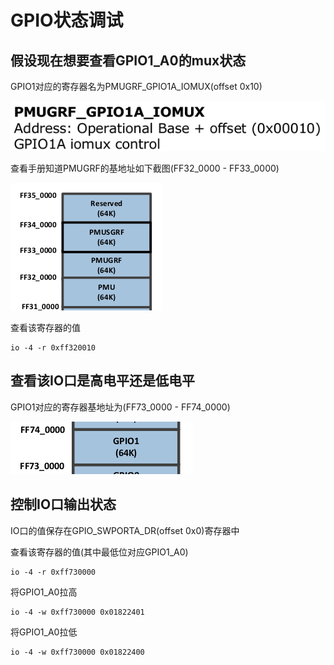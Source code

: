 # GPIO状态调试

## 假设现在想要查看GPIO1_A0的mux状态

GPIO1对应的寄存器名为PMUGRF_GPIO1A_IOMUX(offset 0x10)

![GPIO1 MUX](./pmugrf_gpio1a_iomux.png)

查看手册知道PMUGRF的基地址如下截图(FF32_0000 - FF33_0000)

![PMUGRF BASE ADDR](./pmugrf.png)

查看该寄存器的值

	io -4 -r 0xff320010

## 查看该IO口是高电平还是低电平

GPIO1对应的寄存器基地址为(FF73_0000 - FF74_0000)

![GPIO1 BASE ADDR](./gpio1.png)

## 控制IO口输出状态

IO口的值保存在GPIO_SWPORTA_DR(offset 0x0)寄存器中

查看该寄存器的值(其中最低位对应GPIO1_A0)

	io -4 -r 0xff730000

将GPIO1_A0拉高

	io -4 -w 0xff730000 0x01822401

将GPIO1_A0拉低

	io -4 -w 0xff730000 0x01822400
